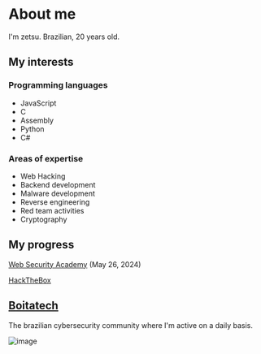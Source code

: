 
# About me

I'm zetsu. Brazilian, 20 years old.

## My interests

### Programming languages

- JavaScript
- C
- Assembly
- Python
- C#

### Areas of expertise

- Web Hacking
- Backend development
- Malware development
- Reverse engineering
- Red team activities
- Cryptography

## My progress

[Web Security Academy](https://github.com/zetsuHQ/zetsuHQ/assets/127287685/b09276d4-95f6-4dfc-87fa-f71cac9f6238) (May 26, 2024)

[HackTheBox](https://app.hackthebox.com/users/1528410)

## [Boitatech](https://boitatech.com.br/) 

The brazilian cybersecurity community where I'm active on a daily basis.

![image](https://github.com/zetsuHQ/zetsuHQ/assets/127287685/a3d413e8-5aae-4d1c-923a-dfd20c4f5da4)

